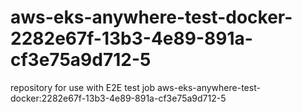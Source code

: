 # aws-eks-anywhere-test-docker-2282e67f-13b3-4e89-891a-cf3e75a9d712-5
repository for use with E2E test job aws-eks-anywhere-test-docker:2282e67f-13b3-4e89-891a-cf3e75a9d712-5
